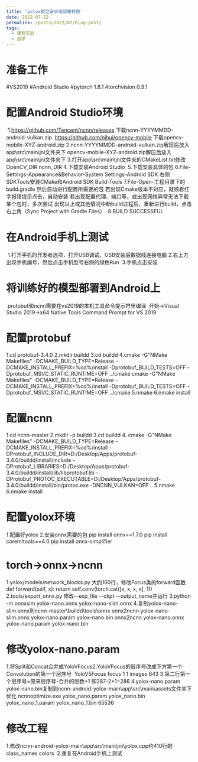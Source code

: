 ```yaml
---
title: 'yolox模型安卓端部署转换'
date: 2022-07-22
permalink: /posts/2022/07/blog-post/
tags:
  - 课程实验
  - 自学
---
```


# 准备工作
#VS2019
#Android Studio
#pytorch 1.8.1
#torchvision 0.9.1

# 配置Android Studio环境
​	1.https://github.com/Tencent/ncnn/releases 下载ncnn-YYYYMMDD-android-vulkan.zip 
​	  https://github.com/nihui/opencv-mobile 下载opencv-mobile-XYZ-android.zip
​	2.ncnn-YYYYMMDD-android-vulkan.zip解压后放入app\src\main\jni文件夹下
​	  opencv-mobile-XYZ-android.zip解压后放入app\src\main\jni文件夹下
​	3.打开app\src\main\jni文件夹的CMakeList.txt修改OpenCV_DIR ncnn_DIR
​	4.下载安装Android Studio
​	5.下载安装具体的包
​	6.File-Settings-Appearance&Behavior-System Settings-Android SDK 右侧SDKTools安装CMake和Android SDK Build-Tools
​	7.File-Open-工程目录下的build.gradle 然后自动进行配置所需要的包
​	  若出现Cmake版本不对应，就顺着红字报错提示点击，自动安装
​	  若出现配置代理、端口等，或出现网络异常无法下载某个包时，多次尝试
​	  出现以上或其他情况中断build过程后，重新进行build，点击右上角（Sync Project with Gradle Files）
​	8.BUILD SUCCESSFUL



# 在Android手机上测试
​	1.打开手机的开发者选项，打开USB调试，USB安装后数据线连接电脑
​	2.右上方出现手机编号，然后点击手机型号右侧的绿色Run
​	3.手机点击安装



# 将训练好的模型部署到Android上
​	protobuf和ncnn需要在vs2019的本机工具命令提示符里编译
​	开始→Visual Studio 2019→x64 Native Tools Command Prompt for VS 2019



# 配置protobuf
1.cd protobuf-3.4.0
2.mkdir buildd
3.cd buildd
4.cmake -G"NMake Makefiles" -DCMAKE_BUILD_TYPE=Release -DCMAKE_INSTALL_PREFIX=%cd%/install -Dprotobuf_BUILD_TESTS=OFF -Dprotobuf_MSVC_STATIC_RUNTIME=OFF ../cmake
  cmake -G"NMake Makefiles" -DCMAKE_BUILD_TYPE=Release -DCMAKE_INSTALL_PREFIX=%cd%/install -Dprotobuf_BUILD_TESTS=OFF -Dprotobuf_MSVC_STATIC_RUNTIME=OFF ../cmake
5.nmake
6.nmake install



# 配置ncnn
1.cd ncnn-master
2.mkdir -p buildd
3.cd buildd
4.
cmake -G"NMake Makefiles" -DCMAKE_BUILD_TYPE=Release -DCMAKE_INSTALL_PREFIX=%cd%/install -DProtobuf_INCLUDE_DIR=D:/Desktop/Apps/protobuf-3.4.0/buildd/install/include -DProtobuf_LIBRARIES=D:/Desktop/Apps/protobuf-3.4.0/buildd/install/lib/libprotobuf.lib -DProtobuf_PROTOC_EXECUTABLE=D:/Desktop/Apps/protobuf-3.4.0/buildd/install/bin/protoc.exe -DNCNN_VULKAN=OFF ..
5.nmake
6.nmake install




# 配置yolox环境
​1.配置好yolox
​2.安装onnx需要的包
  ​pip install onnx==1.7.0
  ​pip install coremltools==4.0
  ​pip install onnx-simplifier
​	

# torch→onnx→ncnn
1.yolox/models/network_blocks.py 大约160行，修改Focus类的forward函数
  def forward(self, x):
      return self.conv(torch.cat([x, x, x, x], 1))
2.tools/export_onnx.py 修改--exp_file --ckpt --output_name并运行
3.python -m onnxsim yolox-nano.onnx yolox-nano-slim.onnx
4.复制yolox-nano-slim.onnx到ncnn-master\buildd\tools\onnx 
  onnx2ncnn yolox-nano-slim.onnx yolox-nano.param yolox-nano.bin
  onnx2ncnn yolox-nano.onnx yolox-nano.param yolox-nano.bin



# 修改yolox-nano.param
​1.将Split和Concat合并成YoloVFocus
​2.YoloVFocus的层序号改成下方第一个Convolution的第一个层序号
​	  YoloV5Focus      focus                    1 1 images 643
​3.第二行第一个层序号=原来层序号-合并的层数+1   即287-2+1=286
​4.yolox-nano.param yolox-nano.bin复制到ncnn-android-yolox-main\app\src\main\assets文件夹下优化
  ncnnoptimize.exe yolox_nano.param yolox_nano.bin yolox_nano_1.param yolox_nano_1.bin 65536



# 修改工程
​	1.修改ncnn-android-yolox-main\app\src\main\jni\yolox.cpp约410行的class_names colors
​	2.重复在Android手机上测试
​	